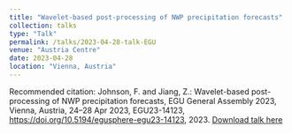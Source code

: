 ```yaml
---
title: "Wavelet-based post-processing of NWP precipitation forecasts"
collection: talks
type: "Talk"
permalink: /talks/2023-04-28-talk-EGU
venue: "Austria Centre"
date: 2023-04-28
location: "Vienna, Austria"
---
```


Recommended citation: Johnson, F. and Jiang, Z.: Wavelet-based post-processing of NWP precipitation forecasts, EGU General Assembly 2023, Vienna, Austria, 24–28 Apr 2023, EGU23-14123, https://doi.org/10.5194/egusphere-egu23-14123, 2023. [Download talk here](http://zejiang-unsw.github.io/files/Fiona-EGU-2023.pdf)


